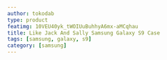 ```yaml
---
author: tokodab
type: product
featimg: 10VEU40yk_tWOIUuBuhhyA6mx-aMCqhau
title: Like Jack And Sally Samsung Galaxy S9 Case
tags: [samsung, galaxy, s9]
category: [samsung]
---
```

